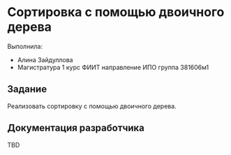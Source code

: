 ﻿# Сортировка с помощью двоичного дерева

Выполнила:

 - Алина Зайдуллова 
 - Магистратура 1 курс ФИИТ направление ИПО группа 381606м1

## Задание

Реализовать сортировку с помощью двоичного дерева.

## Документация разработчика

TBD

<!-- LINKS -->

[complex]: https://ru.wikipedia.org/wiki/%D0%A1%D0%BE%D1%80%D1%82%D0%B8%D1%80%D0%BE%D0%B2%D0%BA%D0%B0_%D1%81_%D0%BF%D0%BE%D0%BC%D0%BE%D1%89%D1%8C%D1%8E_%D0%B4%D0%B2%D0%BE%D0%B8%D1%87%D0%BD%D0%BE%D0%B3%D0%BE_%D0%B4%D0%B5%D1%80%D0%B5%D0%B2%D0%B0

